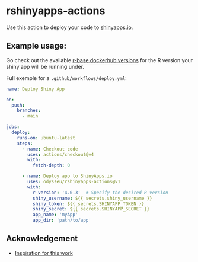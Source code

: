# rshinyapps-actions


Use this action to deploy your code to [shinyapps.io](https://www.shinyapps.io/).

## Example usage:

Go check out the available [r-base dockerhub versions](https://hub.docker.com/_/r-base/tags) for the R version your shiny app will be running under.

Full exemple for a `.github/workflows/deploy.yml`:

```yml
name: Deploy Shiny App

on:
  push:
    branches:
      - main

jobs:
  deploy:
    runs-on: ubuntu-latest
    steps:
      - name: Checkout code
        uses: actions/checkout@v4
        with:
          fetch-depth: 0

      - name: Deploy app to ShinyApps.io
        uses: odysseu/rshinyapps-actions@v1
        with:
          r-version: '4.0.3'  # Specify the desired R version
          shiny_username: ${{ secrets.shiny_username }}
          shiny_token: ${{ secrets.SHINYAPP_TOKEN }}
          shiny_secret: ${{ secrets.SHINYAPP_SECRET }}
          app_name: 'myApp'
          app_dir: 'path/to/app'

```

## Acknowledgement

- [Inspiration for this work](https://github.com/qwert666/shinyapps-actions)
